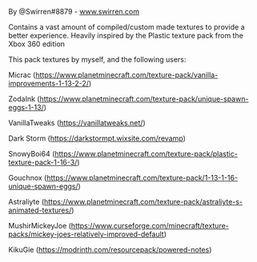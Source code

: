 By @Swirren#8879 - www.swirren.com

Contains a vast amount of compiled/custom made textures to provide a better experience. Heavily inspired by the Plastic texture pack from the Xbox 360 edition

This pack textures by myself, and the following users:


Micrac (https://www.planetminecraft.com/texture-pack/vanilla-improvements-1-13-2-2/)

ZodaInk (https://www.planetminecraft.com/texture-pack/unique-spawn-eggs-1-13/)

VanillaTweaks (https://vanillatweaks.net/)

Dark Storm (https://darkstormpt.wixsite.com/revamp)

SnowyBoi64 (https://www.planetminecraft.com/texture-pack/plastic-texture-pack-1-16-3/)

Gouchnox (https://www.planetminecraft.com/texture-pack/1-13-1-16-unique-spawn-eggs/)

Astraliyte (https://www.planetminecraft.com/texture-pack/astraliyte-s-animated-textures/)

MushirMickeyJoe (https://www.curseforge.com/minecraft/texture-packs/mickey-joes-relatively-improved-default)

KikuGie (https://modrinth.com/resourcepack/powered-notes)
